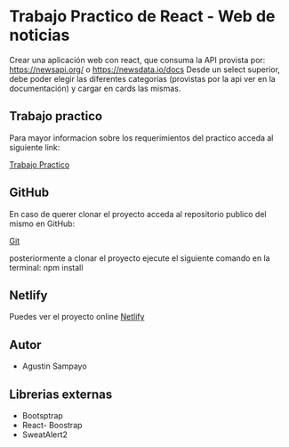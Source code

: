 # Trabajo Practico de React - Web de noticias

Crear una aplicación web con react, que consuma la API provista por:
https://newsapi.org/ o
https://newsdata.io/docs
Desde un select superior, debe poder elegir las diferentes categorías (provistas por la api ver en la documentación) y cargar en cards las mismas.

## Trabajo practico

Para mayor informacion sobre los requerimientos del practico acceda al siguiente link:

[Trabajo Practico](https://docs.google.com/document/d/1yFK09NIwbUug5p0M_q1ESPXH4xaCS9sNqzYEOehxoJc/edit#)

## GitHub

En caso de querer clonar el proyecto acceda al repositorio publico del mismo en GitHub:

[Git](https://github.com/agustines82/TpReact11-WebNoticias)

posteriormente a clonar el proyecto ejecute el siguiente comando en la terminal:
npm install

## Netlify

Puedes ver el proyecto online
[Netlify](https://thriving-mochi-a56ada.netlify.app)

## Autor

-   Agustin Sampayo

## Librerias externas

-   Bootsptrap
-   React- Boostrap
-   SweatAlert2
